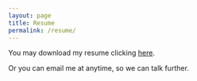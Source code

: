 ```yaml
---
layout: page
title: Resume
permalink: /resume/
---
```


You may download my resume clicking <a href="http://toribeiro.com/downloads/TR-Resume-English.pdf" target="_blank">here</a>. 

Or you can email me at anytime, so we can talk further.
